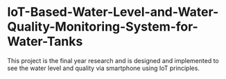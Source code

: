 # IoT-Based-Water-Level-and-Water-Quality-Monitoring-System-for-Water-Tanks
This project is the final year research and is designed and implemented to see the water level and quality via smartphone using IoT principles.

